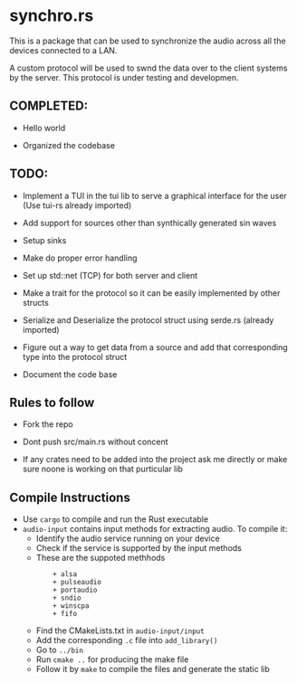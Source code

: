 # synchro.rs

This is a package that can be used to synchronize the audio across all the devices connected to a LAN.

A custom protocol will be used to swnd the data over to the client systems by the server. This protocol is under testing and developmen.


## COMPLETED:

+ Hello world

+ Organized the codebase

## TODO:

+ Implement a TUI in the tui lib to serve a graphical interface for the user (Use tui-rs already imported)

+ Add support for sources other than synthically generated sin waves

+ Setup sinks

+ Make do proper error handling

+ Set up std::net (TCP) for both server and client

+ Make a trait for the protocol so it can be easily implemented by other structs

+ Serialize and Deserialize the protocol struct using serde.rs (already imported)

+ Figure out a way to get data from a source and add that corresponding type into the protocol struct

+ Document the code base


## Rules to follow

+ Fork the repo

+ Dont push src/main.rs without concent 

+ If any crates need to be added into the project ask me directly or make sure noone is working on that purticular lib

## Compile Instructions

+ Use `cargo` to compile and run the Rust executable
+ `audio-input` contains input methods for extracting audio. To compile it:
  + Identify the audio service running on your device
  + Check if the service is supported by the input methods
  + These are the suppoted methhods
    ```
        + alsa
        + pulseaudio
        + portaudio
        + sndio
        + winscpa
        + fifo
    ```
  + Find the CMakeLists.txt in `audio-input/input` 
  + Add the corresponding `.c` file into `add_library()`
  + Go to `../bin` 
  + Run `cmake ..` for producing the make file
  + Follow it by `make` to compile the files and generate the static lib
